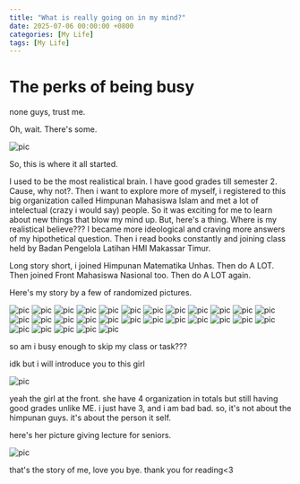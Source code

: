 ```yaml
---
title: "What is really going on in my mind?"
date: 2025-07-06 00:00:00 +0800
categories: [My Life]
tags: [My Life]
---
```


# The perks of being busy
none guys, trust me.

Oh, wait. There's some.

![pic](assets\lib\HMI.jpg)

So, this is where it all started.



I used to be the most realistical brain. I have good grades till semester 2. Cause, why not?.
Then i want to explore more of myself, i registered to this big organization called Himpunan Mahasiswa Islam and met a lot of intelectual (crazy i would say) people. So it was exciting for me to learn about new things that blow my mind up. But, here's a thing. Where is my realistical believe???
I became more ideological and craving more answers of my hipothetical question. 
Then i read books constantly and joining class held by Badan Pengelola Latihan HMI Makassar Timur.

Long story short, i joined Himpunan Matematika Unhas. Then do A LOT. Then joined Front Mahasiswa Nasional too. Then do A LOT again.

Here's my story by a few of randomized pictures.

![pic](assets\lib\0.jpg)
![pic](assets\lib\2.jpg)
![pic](assets\lib\3.jpg)
![pic](assets\lib\4.jpg)
![pic](assets\lib\5.jpg)
![pic](assets\lib\6.jpg)
![pic](assets\lib\7.jpg)
![pic](assets\lib\8.jpg)
![pic](assets\lib\9.jpg)
![pic](assets\lib\20.jpg)
![pic](assets\lib\22.jpg)
![pic](assets\lib\23.jpg)
![pic](assets\lib\24.jpg)
![pic](assets\lib\25.jpg)
![pic](assets\lib\26.jpg)
![pic](assets\lib\27.jpg)
![pic](assets\lib\28.jpg)
![pic](assets\lib\29.jpg)
![pic](assets\lib\30.jpg)
![pic](assets\lib\32.jpg)
![pic](assets\lib\33.jpg)
![pic](assets\lib\34.jpg)
![pic](assets\lib\35.jpg)
![pic](assets\lib\36.jpg)
![pic](assets\lib\37.jpg)
![pic](assets\lib\38.jpg)
![pic](assets\lib\39.jpg)
![pic](assets\lib\40.jpg)
![pic](assets\lib\42.jpg)

so am i busy enough to skip my class or task???

idk but i will introduce you to this girl

![pic](assets\lib\jeb.jpg)

yeah the girl at the front. she have 4 organization in totals but still having good grades unlike ME. i just have 3, and i am bad bad.
so, it's not about the himpunan guys. it's about the person it self.

here's her picture giving lecture for seniors.

![pic](assets\lib\mb.jpg)

that's the story of me, love you bye. thank you for reading<3